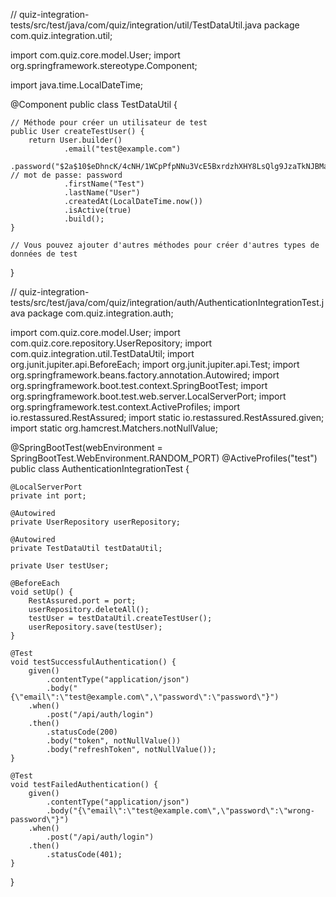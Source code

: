 // quiz-integration-tests/src/test/java/com/quiz/integration/util/TestDataUtil.java
package com.quiz.integration.util;

import com.quiz.core.model.User;
import org.springframework.stereotype.Component;

import java.time.LocalDateTime;

@Component
public class TestDataUtil {

    // Méthode pour créer un utilisateur de test
    public User createTestUser() {
        return User.builder()
                .email("test@example.com")
                .password("$2a$10$eDhncK/4cNH/1WCpPfpNNu3VcE5BxrdzhXHY8LsQlg9JzaTkNJBMa") // mot de passe: password
                .firstName("Test")
                .lastName("User")
                .createdAt(LocalDateTime.now())
                .isActive(true)
                .build();
    }
    
    // Vous pouvez ajouter d'autres méthodes pour créer d'autres types de données de test
}


// quiz-integration-tests/src/test/java/com/quiz/integration/auth/AuthenticationIntegrationTest.java
package com.quiz.integration.auth;

import com.quiz.core.model.User;
import com.quiz.core.repository.UserRepository;
import com.quiz.integration.util.TestDataUtil;
import org.junit.jupiter.api.BeforeEach;
import org.junit.jupiter.api.Test;
import org.springframework.beans.factory.annotation.Autowired;
import org.springframework.boot.test.context.SpringBootTest;
import org.springframework.boot.test.web.server.LocalServerPort;
import org.springframework.test.context.ActiveProfiles;
import io.restassured.RestAssured;
import static io.restassured.RestAssured.given;
import static org.hamcrest.Matchers.notNullValue;

@SpringBootTest(webEnvironment = SpringBootTest.WebEnvironment.RANDOM_PORT)
@ActiveProfiles("test")
public class AuthenticationIntegrationTest {

    @LocalServerPort
    private int port;

    @Autowired
    private UserRepository userRepository;

    @Autowired
    private TestDataUtil testDataUtil;

    private User testUser;

    @BeforeEach
    void setUp() {
        RestAssured.port = port;
        userRepository.deleteAll();
        testUser = testDataUtil.createTestUser();
        userRepository.save(testUser);
    }

    @Test
    void testSuccessfulAuthentication() {
        given()
            .contentType("application/json")
            .body("{\"email\":\"test@example.com\",\"password\":\"password\"}")
        .when()
            .post("/api/auth/login")
        .then()
            .statusCode(200)
            .body("token", notNullValue())
            .body("refreshToken", notNullValue());
    }

    @Test
    void testFailedAuthentication() {
        given()
            .contentType("application/json")
            .body("{\"email\":\"test@example.com\",\"password\":\"wrong-password\"}")
        .when()
            .post("/api/auth/login")
        .then()
            .statusCode(401);
    }
}